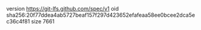 version https://git-lfs.github.com/spec/v1
oid sha256:20f77ddea4ab5727beaf157f297d423652efafeaa58ee0bcee2dca5ec36c4f81
size 7661
